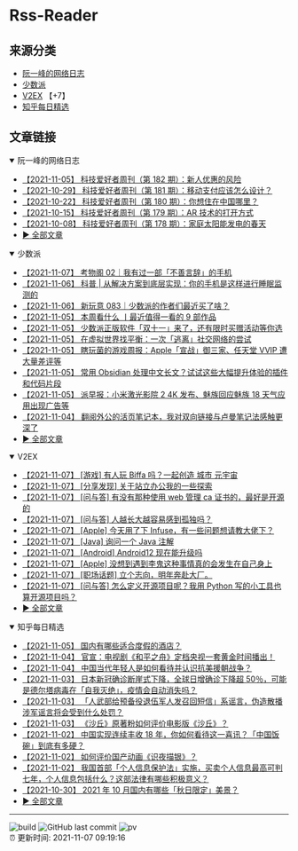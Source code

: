 # Rss-Reader

## 来源分类

* [阮一峰的网络日志](#阮一峰的网络日志)
* [少数派](#少数派)
* [V2EX](#V2EX) 【+7】
* [知乎每日精选](#知乎每日精选)

## 文章链接

<details open>
    <summary id="阮一峰的网络日志">
     阮一峰的网络日志
    </summary>


* [【2021-11-05】 科技爱好者周刊（第 182 期）：新人优惠的风险](http://www.ruanyifeng.com/blog/2021/11/weekly-issue-182.html)
* [【2021-10-29】 科技爱好者周刊（第 181 期）：移动支付应该怎么设计？](http://www.ruanyifeng.com/blog/2021/10/weekly-issue-181.html)
* [【2021-10-22】 科技爱好者周刊（第 180 期）：你想住在中国哪里？](http://www.ruanyifeng.com/blog/2021/10/weekly-issue-180.html)
* [【2021-10-15】 科技爱好者周刊（第 179 期）：AR 技术的打开方式](http://www.ruanyifeng.com/blog/2021/10/weekly-issue-179.html)
* [【2021-10-08】 科技爱好者周刊（第 178 期）：家庭太阳能发电的春天](http://www.ruanyifeng.com/blog/2021/10/weekly-issue-178.html)
* [:arrow_forward: 全部文章](data/阮一峰的网络日志.md)
</details>

<details open>
    <summary id="少数派">
     少数派
    </summary>


* [【2021-11-07】 考物阁 02｜我有过一部「不善言辞」的手机](https://sspai.com/post/69647)
* [【2021-11-06】 科普 | 从解决方案到底层实现：你的手机是这样进行睡眠监测的](https://sspai.com/post/67931)
* [【2021-11-06】 新玩意 083｜少数派的作者们最近买了啥？](https://sspai.com/post/69704)
* [【2021-11-05】 本周看什么 丨最近值得一看的 9 部作品](https://sspai.com/post/69699)
* [【2021-11-05】 少数派正版软件「双十一」来了，还有限时买赠活动等你选](https://sspai.com/post/69642)
* [【2021-11-05】 在虚拟世界找平衡：一次「逃离」社交网络的尝试](https://sspai.com/post/69565)
* [【2021-11-05】 瞎玩菌的游戏周报：Apple「宣战」御三家、任天堂 VVIP 遭大量差评等](https://sspai.com/post/69670)
* [【2021-11-05】 常用 Obsidian 处理中文长文？试试这些大幅提升体验的插件和代码片段](https://sspai.com/post/69628)
* [【2021-11-05】 派早报：小米激光影院 2 4K 发布、魅族回应魅族 18 天气应用出现广告等](https://sspai.com/post/69688)
* [【2021-11-04】 翻阅外公的活页笔记本，我对双向链接与卢曼笔记法感触更深了](https://sspai.com/post/69671)
* [:arrow_forward: 全部文章](data/少数派.md)
</details>

<details open>
    <summary id="V2EX">
     V2EX
    </summary>


* [【2021-11-07】 [游戏] 有人玩 Biffa 吗？一起创造 城市 元宇宙](https://www.v2ex.com/t/813661)
* [【2021-11-07】 [分享发现] 关于站立办公我的一些探索](https://www.v2ex.com/t/813660)
* [【2021-11-07】 [问与答] 有没有那种使用 web 管理 ca 证书的，最好是开源的](https://www.v2ex.com/t/813658)
* [【2021-11-07】 [问与答] 人越长大越容易感到孤独吗？](https://www.v2ex.com/t/813657)
* [【2021-11-07】 [Apple] 今天用了下 Infuse，有一些问题想请教大佬下？](https://www.v2ex.com/t/813656)
* [【2021-11-07】 [Java] 询问一个 Java 注解](https://www.v2ex.com/t/813645)
* [【2021-11-07】 [Android] Android12 现在能升级吗](https://www.v2ex.com/t/813595)
* [【2021-11-07】 [Apple] 没想到遇到李鬼这种事情真的会发生在自己身上](https://www.v2ex.com/t/813655)
* [【2021-11-07】 [职场话题] 立个志向，明年奔赴大厂。](https://www.v2ex.com/t/813651)
* [【2021-11-07】 [问与答] 怎么定义开源项目呢？我用 Python 写的小工具也算开源项目吗？](https://www.v2ex.com/t/813650)
* [:arrow_forward: 全部文章](data/V2EX.md)
</details>

<details open>
    <summary id="知乎每日精选">
     知乎每日精选
    </summary>


* [【2021-11-05】 国内有哪些适合度假的酒店？](http://www.zhihu.com/question/303023687/answer/2206724842?utm_campaign=rss&utm_medium=rss&utm_source=rss&utm_content=title)
* [【2021-11-04】 官宣：电视剧《和平之舟》定档央视一套黄金时间播出！](http://zhuanlan.zhihu.com/p/428672087?utm_campaign=rss&utm_medium=rss&utm_source=rss&utm_content=title)
* [【2021-11-04】 中国当代年轻人是如何看待并认识抗美援朝战争？](http://www.zhihu.com/question/421031649/answer/2205192080?utm_campaign=rss&utm_medium=rss&utm_source=rss&utm_content=title)
* [【2021-11-03】 日本新冠确诊断崖式下降，全球日增确诊下降超 50％，可能是德尔塔病毒在「自我灭绝」，疫情会自动消失吗？](http://www.zhihu.com/question/496005316/answer/2203014101?utm_campaign=rss&utm_medium=rss&utm_source=rss&utm_content=title)
* [【2021-11-03】 「人武部给预备役退伍军人发召回短信」系谣言，伪造散播涉军谣言将会受到什么处罚？](http://www.zhihu.com/question/496304840/answer/2203847145?utm_campaign=rss&utm_medium=rss&utm_source=rss&utm_content=title)
* [【2021-11-03】 《沙丘》原著粉如何评价电影版《沙丘》？](http://www.zhihu.com/question/493552121/answer/2192864483?utm_campaign=rss&utm_medium=rss&utm_source=rss&utm_content=title)
* [【2021-11-02】 中国实现连续丰收 18 年，你如何看待这一喜讯？「中国饭碗」到底有多硬？](http://www.zhihu.com/question/496056671/answer/2202456757?utm_campaign=rss&utm_medium=rss&utm_source=rss&utm_content=title)
* [【2021-11-02】 如何评价国产动画《识夜描银》？](http://www.zhihu.com/question/489702836/answer/2202420660?utm_campaign=rss&utm_medium=rss&utm_source=rss&utm_content=title)
* [【2021-11-02】 我国首部「个人信息保护法」实施，买卖个人信息最高可判七年，个人信息包括什么？这部法律有哪些积极意义？](http://www.zhihu.com/question/495846558/answer/2201845815?utm_campaign=rss&utm_medium=rss&utm_source=rss&utm_content=title)
* [【2021-10-30】 2021 年 10 月国内有哪些「秋日限定」美景？](http://www.zhihu.com/question/491188382/answer/2160132383?utm_campaign=rss&utm_medium=rss&utm_source=rss&utm_content=title)
* [:arrow_forward: 全部文章](data/知乎每日精选.md)
</details>


---

![build](https://github.com/LikaiLee/rss-reader/workflows/rss%20reader/badge.svg)
![GitHub last commit](https://img.shields.io/github/last-commit/likailee/rss-reader)
![pv](https://pageview.vercel.app/?github_user=likailee) <br>
:alarm_clock: 更新时间: 2021-11-07 09:19:16